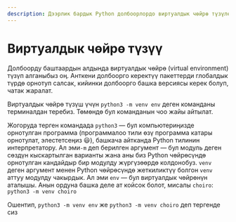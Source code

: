 ```yaml
---
description: Дээрлик бардык Python долбоорлордо виртуалдык чөйрө түзүлөт. Бул
---
```


# Виртуалдык чөйрө түзүү

Долбоорду баштаардын алдында виртуалдык чөйрө (virtual environment) түзүп алганыбыз оң. Анткени долбоорго керектүү пакеттерди глобалдык түрдө орнотуп салсак, кийинки долбоорго башка версиясы керек болуп, чатак жаралат.

Виртуалдык чөйрө түзүш үчүн `python3 -m venv env` деген команданы терминалдан теребиз. Төмөндө бул команданын чоо жайы айтылат.

Жогоруда терген командада `python3` — бул компьютериңизде орнотулган программа (программалоо тили өзү программа катары орнотулат, элестетсеңиз 😃), башкача айтканда Python тилинин интерпретатору. Ал эми`-m` деп берилген аргумент — бул модуль деген сөздүн кыскартылган варианты жана аны биз Python чөйрөсүндө орнотулган кандайдыр бир модулду жүргүзөөрдө колдонобуз. `venv` деген аргумент менен Python чөйрөсүндө жеткиликтүү болгон `venv` аттуу модулду чакырдык. Ал эми `env` — бул виртуалдык чөйрөнүн аталышы.​ Анын ордуна башка деле ат койсок болот, мисалы `choiro`: `python3 -m venv choiro`

Ошентип, `python3 -m venv env` же `python3 -m venv choiro` деп тергенде сиз
